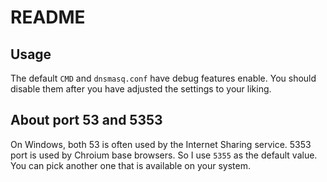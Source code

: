 # README

## Usage

The default `CMD` and `dnsmasq.conf` have debug features enable. You
should disable them after you have adjusted the settings to your
liking.

## About port 53 and 5353

On Windows, both 53 is often used by the Internet Sharing service. 5353 port is used by Chroium base browsers. So I use `5355` as the default value. You can pick another one that is available on your system.
